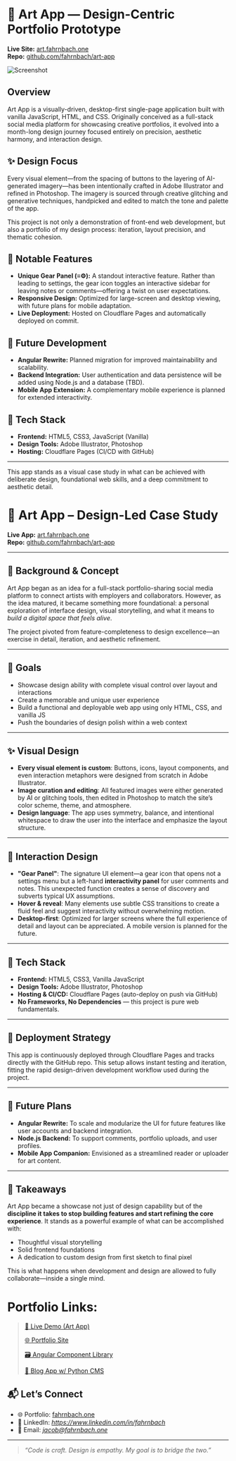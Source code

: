 # 🎨 Art App — Design-Centric Portfolio Prototype

**Live Site:** [art.fahrnbach.one](https://art.fahrnbach.one)  
**Repo:** [github.com/fahrnbach/art-app](https://github.com/fahrnbach/art-app)  

![Screenshot](./portfolio-screenshot.png)

## Overview

Art App is a visually-driven, desktop-first single-page application built with vanilla JavaScript, HTML, and CSS. Originally conceived as a full-stack social media platform for showcasing creative portfolios, it evolved into a month-long design journey focused entirely on precision, aesthetic harmony, and interaction design.

## ✨ Design Focus

Every visual element—from the spacing of buttons to the layering of AI-generated imagery—has been intentionally crafted in Adobe Illustrator and refined in Photoshop. The imagery is sourced through creative glitching and generative techniques, handpicked and edited to match the tone and palette of the app.

This project is not only a demonstration of front-end web development, but also a portfolio of my design process: iteration, layout precision, and thematic cohesion.

## 🔧 Notable Features

- **Unique Gear Panel (≡⚙):** A standout interactive feature. Rather than leading to settings, the gear icon toggles an interactive sidebar for leaving notes or comments—offering a twist on user expectations.
- **Responsive Design:** Optimized for large-screen and desktop viewing, with future plans for mobile adaptation.
- **Live Deployment:** Hosted on Cloudflare Pages and automatically deployed on commit.

## 🚧 Future Development

- **Angular Rewrite:** Planned migration for improved maintainability and scalability.
- **Backend Integration:** User authentication and data persistence will be added using Node.js and a database (TBD).
- **Mobile App Extension:** A complementary mobile experience is planned for extended interactivity.

## 📁 Tech Stack

- **Frontend:** HTML5, CSS3, JavaScript (Vanilla)
- **Design Tools:** Adobe Illustrator, Photoshop
- **Hosting:** Cloudflare Pages (CI/CD with GitHub)

---

This app stands as a visual case study in what can be achieved with deliberate design, foundational web skills, and a deep commitment to aesthetic detail.


# 🎨 Art App – Design-Led Case Study

**Live App:** [art.fahrnbach.one](https://art.fahrnbach.one)  
**Repo:** [github.com/fahrnbach/art-app](https://github.com/fahrnbach/art-app)  

---

## 🧠 Background & Concept

Art App began as an idea for a full-stack portfolio-sharing social media platform to connect artists with employers and collaborators. However, as the idea matured, it became something more foundational: a personal exploration of interface design, visual storytelling, and what it means to *build a digital space that feels alive*.  

The project pivoted from feature-completeness to design excellence—an exercise in detail, iteration, and aesthetic refinement.

---

## 🎯 Goals

- Showcase design ability with complete visual control over layout and interactions  
- Create a memorable and unique user experience  
- Build a functional and deployable web app using only HTML, CSS, and vanilla JS  
- Push the boundaries of design polish within a web context  

---

## ✨ Visual Design

- **Every visual element is custom**: Buttons, icons, layout components, and even interaction metaphors were designed from scratch in Adobe Illustrator.
- **Image curation and editing**: All featured images were either generated by AI or glitching tools, then edited in Photoshop to match the site’s color scheme, theme, and atmosphere.
- **Design language**: The app uses symmetry, balance, and intentional whitespace to draw the user into the interface and emphasize the layout structure.

---

## 🧪 Interaction Design

- **"Gear Panel"**: The signature UI element—a gear icon that opens not a settings menu but a left-hand **interactivity panel** for user comments and notes. This unexpected function creates a sense of discovery and subverts typical UX assumptions.
- **Hover & reveal**: Many elements use subtle CSS transitions to create a fluid feel and suggest interactivity without overwhelming motion.
- **Desktop-first**: Optimized for larger screens where the full experience of detail and layout can be appreciated. A mobile version is planned for the future.

---

## 🔧 Tech Stack

- **Frontend:** HTML5, CSS3, Vanilla JavaScript  
- **Design Tools:** Adobe Illustrator, Photoshop  
- **Hosting & CI/CD:** Cloudflare Pages (auto-deploy on push via GitHub)  
- **No Frameworks, No Dependencies** — this project is pure web fundamentals.

---

## 🚀 Deployment Strategy

This app is continuously deployed through Cloudflare Pages and tracks directly with the GitHub repo. This setup allows instant testing and iteration, fitting the rapid design-driven development workflow used during the project.

---

## 🔮 Future Plans

- **Angular Rewrite:** To scale and modularize the UI for future features like user accounts and backend integration.
- **Node.js Backend:** To support comments, portfolio uploads, and user profiles.
- **Mobile App Companion:** Envisioned as a streamlined reader or uploader for art content.

---

## 🧵 Takeaways

Art App became a showcase not just of design capability but of the **discipline it takes to stop building features and start refining the core experience**. It stands as a powerful example of what can be accomplished with:

- Thoughtful visual storytelling  
- Solid frontend foundations  
- A dedication to custom design from first sketch to final pixel  

This is what happens when development and design are allowed to fully collaborate—inside a single mind.

# Portfolio Links:

>[🎨 Live Demo (Art App)](https://art.fahrnbach.one)
>
>[🌐 Portfolio Site](https://fahrnbach.one)
>
>[🗃️ Angular Component Library](https://library.fahrnbach.one)
>
>[📖 Blog App w/ Python CMS](https://blog.fahrnbach.one)

## 📬 Let’s Connect

- 🌐 Portfolio: [fahrnbach.one](https://fahrnbach.one)
- 💼 LinkedIn: *https://www.linkedin.com/in/fahrnbach*
- 📧 Email: *jacob@fahrnbach.one*

---

> *“Code is craft. Design is empathy. My goal is to bridge the two.”*
